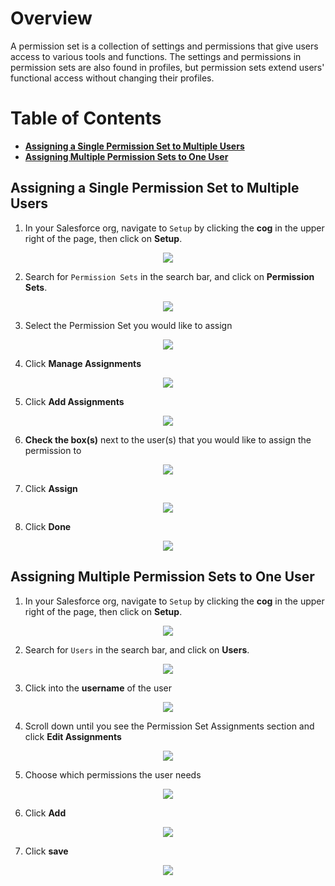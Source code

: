 # Overview

A permission set is a collection of settings and permissions that give users access to various tools and functions. The settings and permissions in permission sets are also found in profiles, but permission sets extend users' functional access without changing their profiles.

# Table of Contents 
  * __[Assigning a Single Permission Set to Multiple Users](#assigning-a-single-permission-set-to-multiple-users)__       
  * __[Assigning Multiple Permission Sets to One User](#assigning-multiple-permission-sets-to-one-user)__

## Assigning a Single Permission Set to Multiple Users

1. In your Salesforce org, navigate to `Setup` by clicking the __cog__ in the upper right of the page, then click on  __Setup__.

<p align="center"><img src="https://s3.us-east-2.amazonaws.com/appiphony-parts-catalog/How+to+set+up+Financial+Services+Cloud/setupnav.png?raw=true"></p>

2. Search for `Permission Sets` in the search bar, and click on __Permission Sets__.

<p align="center"><img src="https://s3.us-east-2.amazonaws.com/appiphony-parts-catalog/How+to+set+up+Financial+Services+Cloud/searchpermissions.png?raw=true"></p>

3. Select the Permission Set you would like to assign

<p align="center"><img src=https://s3.us-east-2.amazonaws.com/appiphony-parts-catalog/Permission+Set/Screenshot+2018-09-13+11.13.56.png></p>

4. Click **Manage Assignments**

<p align="center"><img src=https://s3.us-east-2.amazonaws.com/appiphony-parts-catalog/Permission+Set/Screenshot+2018-09-13+11.26.41.png></p>

5. Click **Add Assignments**

<p align="center"><img src=https://s3.us-east-2.amazonaws.com/appiphony-parts-catalog/Permission+Set/Screenshot+2018-09-13+13.27.43.png></p>

6. **Check the box(s)** next to the user(s) that you would like to assign the permission to 

<p align="center"><img src=https://s3.us-east-2.amazonaws.com/appiphony-parts-catalog/Permission+Set/Screenshot+2018-09-13+13.40.50.png></p>

7. Click **Assign**

<p align="center"><img src=https://s3.us-east-2.amazonaws.com/appiphony-parts-catalog/Permission+Set/Screenshot+2018-09-13+13.46.36.png></p>

8. Click **Done**

<p align="center"><img src=https://s3.us-east-2.amazonaws.com/appiphony-parts-catalog/Permission+Set/Screenshot+2018-09-13+14.00.03.png></p>

## Assigning Multiple Permission Sets to One User

1. In your Salesforce org, navigate to `Setup` by clicking the __cog__ in the upper right of the page, then click on  __Setup__.

<p align="center"><img src="https://s3.us-east-2.amazonaws.com/appiphony-parts-catalog/How+to+set+up+Financial+Services+Cloud/setupnav.png?raw=true"></p>

2. Search for `Users` in the search bar, and click on __Users__.

<p align="center"><img src=https://s3.us-east-2.amazonaws.com/appiphony-parts-catalog/Permission+Set/Screenshot+2018-09-13+14.17.03.png></p>

3. Click into the **username** of the user

<p align="center"><img src=https://s3.us-east-2.amazonaws.com/appiphony-parts-catalog/Permission+Set/Screenshot+2018-09-13+15.19.36.png></p>

4. Scroll down until you see the Permission Set Assignments section and click **Edit Assignments**

<p align="center"><img src=https://s3.us-east-2.amazonaws.com/appiphony-parts-catalog/Permission+Set/Screenshot+2018-09-13+15.35.47.png></p>

5. Choose which permissions the user needs 

<p align="center"><img src=https://s3.us-east-2.amazonaws.com/appiphony-parts-catalog/Permission+Set/Screenshot+2018-09-13+15.56.06.png></p>

6. Click **Add**

<p align="center"><img src=https://s3.us-east-2.amazonaws.com/appiphony-parts-catalog/Permission+Set/Screenshot+2018-09-13+16.00.35.png></p>

7. Click **save**

<p align="center"><img src=https://s3.us-east-2.amazonaws.com/appiphony-parts-catalog/Permission+Set/Screenshot+2018-09-13+16.16.17.png></p>
